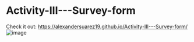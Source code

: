 # Activity-III---Survey-form
Check it out: https://alexandersuarez19.github.io/Activity-III---Survey-form/
![image](https://github.com/AlexanderSuarez19/Activity-III---Survey-form/assets/118855434/c36acdee-a959-4370-a3af-87792c84a81d)

